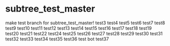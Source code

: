 # subtree_test_master
make test branch for subtree_test_master!
test3
test4
test5
test6
test7
test8
test9
test10
test11
test12
test13
test14
test15
test16
test17
test18
test19
test20
test21
test22
test24
test25
test26
test27
test28
test29
test30
test31
test32
test33
test34
test35
test36
test bot
test37
